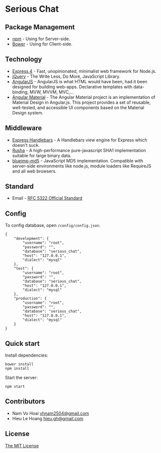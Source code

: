 # Serious Chat

## Package Management
* [npm](https://www.npmjs.com/) - Using for Server-side.
* [Bower](http://bower.io/) - Using for Client-side.

## Technology
* [Express 4](http://expressjs.com/) - Fast, unopinionated, minimalist web framework for Node.js.
* [jQuery](https://jquery.com/) - The Write Less, Do More, JavaScript Library.
* [AngularJS](https://angularjs.org/) - AngularJS is what HTML would have been, had it been designed for building web-apps. Declarative templates with data-binding, MVW, MVVM, MVC,...
* [Angular Material](https://material.angularjs.org) - The Angular Material project is an implementation of Material Design in Angular.js. This project provides a set of reusable, well-tested, and accessible UI components based on the Material Design system.

## Middleware
* [Express Handlebars](https://github.com/ericf/express-handlebars) - A Handlebars view engine for Express which doesn't suck.
* [Rusha](https://github.com/srijs/rusha) - A high-performance pure-javascript SHA1 implementation suitable for large binary data.
* [blueimp-md5](https://github.com/blueimp/JavaScript-MD5) - JavaScript MD5 implementation. Compatible with server-side environments like node.js, module loaders like RequireJS and all web browsers.

## Standard
* Email - [RFC 5322 Official Standard](http://www.ietf.org/rfc/rfc5322.txt)

## Config
To config database, open ```/config/config.json```.
```
{
	"development": {
		"username": "root",
		"password": "",
		"database": "serious_chat",
		"host": "127.0.0.1",
		"dialect": "mysql"
	},
	"test": {
		"username": "root",
		"password": "",
		"database": "serious_chat",
		"host": "127.0.0.1",
		"dialect": "mysql"
	},
	"production": {
		"username": "root",
		"password": "",
		"database": "serious_chat",
		"host": "127.0.0.1",
		"dialect": "mysql"
	}
}
```

## Quick start
Install dependencies:
```
bower install
npm install
```

Start the server:
```
npm start
```

## Contributors
* Nam Vo Hoai <vhnam2504@gmail.com>
* Hieu Le Hoang <hieu.gh@gmail.com>

## License
[The MIT License](http://opensource.org/licenses/MIT)